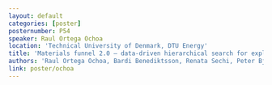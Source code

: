 ```yaml
---
layout: default
categories: [poster]
posternumber: P54
speaker: Raul Ortega Ochoa
location: 'Technical University of Denmark, DTU Energy'
title: 'Materials funnel 2.0 – data-driven hierarchical search for exploration of vast chemical spaces'
authors: 'Raul Ortega Ochoa, Bardi Benediktsson, Renata Sechi, Peter Bjørn Jørgensen, Arghya Bhowmik'
link: poster/ochoa
---
```

